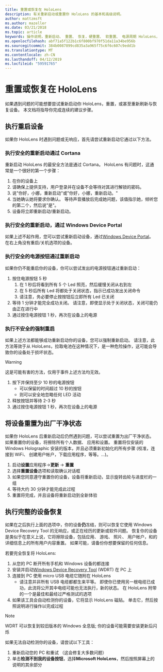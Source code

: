 ```yaml
---
title: 重置或恢复在 HoloLens
description: 有关重新启动或重置你 HoloLens 的基本和高级说明。
author: mattzmsft
ms.author: mazeller
ms.date: 03/21/2018
ms.topic: article
keywords: 操作说明，重新启动、 重置、 恢复，硬重置、 软重置、 电源周期 HoloLens，关闭
ms.openlocfilehash: abf71a5f122b1c6f800bf970f51da11a34be956b
ms.sourcegitcommit: 384b0087899cd835a3a965f75c6f6c607c9edd1b
ms.translationtype: MT
ms.contentlocale: zh-CN
ms.lasthandoff: 04/12/2019
ms.locfileid: "59591765"
---
```

# <a name="reset-or-recover-your-hololens"></a>重置或恢复在 HoloLens

如果遇到问题的可能想要尝试重新启动你 HoloLens，重置，或甚至重新刷新与恢复设备。 本文档将指导你完成连续的建议步骤。

## <a name="perform-a-device-reboot"></a>执行重启设备

如果你 HoloLens 时遇到问题或无响应，首先请尝试重新启动它通过以下方法。

### <a name="perform-a-safe-reboot-via-cortana"></a>执行安全的重新启动通过 Cortana

重新启动 HoloLens 的最安全方法是通过 Cortana。 HoloLens 有问题时，这通常是一个很好的第一个步骤：
1. 在你的设备上
2. 请确保上提供支持，用户登录并在设备不会等待对其进行解锁的密码。
3. 说"你好，小娜，重新启动"或"你好，小娜，重新启动。"
4. 当她确认她将要求你确认。 等待声音播放后完成她问题，该值指示她，倾听您的第二个，然后说"是"。
5. 设备将立即重新启动/重新启动。

### <a name="perform-a-safe-reboot-via-windows-device-portal"></a>执行安全的重新启动，通过 Windows Device Portal

如果上述不起作用，您可以尝试重新启动设备，通过[Windows Device Portal](using-the-windows-device-portal.md)。 在右上角没有重启/关机选项的设备。

### <a name="perform-a-safe-reboot-via-the-power-button"></a>执行安全的电源按钮通过重新启动

如果你仍不能重启你的设备，你可以尝试发出的电源按钮通过重新启动：
1. 按住电源按钮 5 秒
   1. 在 1 秒后将看到所有 5 个 Led 照亮，然后缓慢关闭从右到左
   2. 在 5 秒后所有 Led 将都处于关闭状态，指示已成功发出关闭命令
   3. 请注意，务必要停止按按钮后立即所有 Led 已关闭
2. 等待 1 分钟才能完全成功关闭。 请注意，即使显示处于关闭状态，关闭可能仍由正在进行中
3. 通过按住电源按钮 1 秒，再次在设备上的电源

### <a name="perform-an-unsafe-forced-reboot"></a>执行不安全的强制重启

如果上述方法都能够成功重新启动你的设备，您可以强制重新启动。 请注意，此方法等效于从 HoloLens，拉取电池在这种情况下，是一种危险操作，这可能会导致你的设备处于损坏状态。 

>[!WARNING]
>这是可能有害的方法，仅用于事件上述方法均无效。

1. 按下并保持至少 10 秒的电源按钮
   * 可以保留的时间超过 10 秒的按钮
   * 则可以安全地忽略任何 LED 活动
2. 释放按钮并等待 2-3 秒
3. 通过按住电源按钮 1 秒，再次在设备上的电源

## <a name="reset-the-device-to-a-factory-clean-state"></a>将设备重置为出厂干净状态

如果你 HoloLens 后重新启动后仍然遇到问题，可以尝试重置为出厂干净状态。 如果重置你的设备，将擦除所有个人数据、 应用和设置。 重置将仅安装的 Windows Holographic 安装的版本，并且必须重新初始化的所有步骤 (校准，连接到 WiFi、 创建用户帐户，下载应用程序，等等。...)。
1. 启动**设置**应用程序->**更新** -> **重置**
2. 选择**重置设备**选项和读取确认对话框
3. 如果您同意遵守重置你的设备，设备将重新启动，显示旋转齿轮与进度栏的一组
4. 等待大约 30 分钟才能完成此过程
5. 重置将完成，并且设备将重新启动到全新体验

## <a name="perform-a-full-device-recovery"></a>执行完整的设备恢复

如果在之后执行上面的选项中，你的设备**仍**冻结，则可以恢复它使用 Windows Device Recovery Tool 的无响应，或正在经历的更新或软件问题。 恢复你的设备是类似于在意义上说，它将擦除设备，包括应用、 游戏、 照片、 用户帐户，和的详细信息上的所有用户内容重置。 如果可能，请备份你想要保留的任何信息。

若要完全恢复将 HoloLens:
1. 从您的 PC 断开所有手机和 Windows 设备的都连接
2. 安装并启动[Windows Device Recovery Tool](https://support.microsoft.com/help/12379/windows-10-mobile-device-recovery-tool-faq) (WDRT) 在 PC 上
3. 连接到 PC 使用 micro USB 电缆它随附在 HoloLens
   * 请注意并非所有 USB 电缆都都生来平等。 即使你已使用另一根电缆已成功，此流将公开其中电缆可能也无法执行，新的状态。 在 HoloLens 附带的一个是最佳和最经过严格测试的选项
4. 如果该工具会自动检测你的设备，它将显示 HoloLens 磁贴。 单击它，然后按照说明进行操作以完成过程

>[!NOTE]
>WDRT 可以恢复到较旧版本的 Windows 全息版; 你的设备可能需要安装更新后闪烁

如果无法自动检测你的设备，请尝试以下工具：
1. 重新启动您的 PC 和重试 （这会修复大多数问题）
2. 单击**检测不到我的设备按钮**，选择**Microsoft HoloLens**，然后按照屏幕上的说明的其余部分
